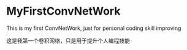 # MyFirstConvNetWork
This is my first ConvNetWork, just for personal coding skill improving

这是我第一个卷积网络，只是用于提升个人编程技能
